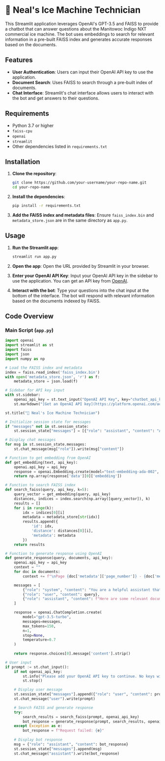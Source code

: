 # 💬 Neal's Ice Machine Technician

This Streamlit application leverages OpenAI's GPT-3.5 and FAISS to provide a chatbot that can answer questions about the Manitowoc Indigo NXT commercial ice machine. The bot uses embeddings to search for relevant information in a pre-built FAISS index and generates accurate responses based on the documents.

## Features

- **User Authentication**: Users can input their OpenAI API key to use the application.
- **Document Search**: Uses FAISS to search through a pre-built index of documents.
- **Chat Interface**: Streamlit's chat interface allows users to interact with the bot and get answers to their questions.

## Requirements

- Python 3.7 or higher
- `faiss-cpu`
- `openai`
- `streamlit`
- Other dependencies listed in `requirements.txt`

## Installation

1. **Clone the repository**:
    ```bash
    git clone https://github.com/your-username/your-repo-name.git
    cd your-repo-name
    ```

2. **Install the dependencies**:
    ```bash
    pip install -r requirements.txt
    ```

3. **Add the FAISS index and metadata files**:
    Ensure `faiss_index.bin` and `metadata_store.json` are in the same directory as `app.py`.

## Usage

1. **Run the Streamlit app**:
    ```bash
    streamlit run app.py
    ```

2. **Open the app**:
    Open the URL provided by Streamlit in your browser.

3. **Enter your OpenAI API Key**:
    Input your OpenAI API key in the sidebar to use the application. You can get an API key from [OpenAI](https://platform.openai.com/account/api-keys).

4. **Interact with the bot**:
    Type your questions into the chat input at the bottom of the interface. The bot will respond with relevant information based on the documents indexed by FAISS.

## Code Overview

### Main Script (`app.py`)

```python
import openai
import streamlit as st
import faiss
import json
import numpy as np

# Load the FAISS index and metadata
index = faiss.read_index('faiss_index.bin')
with open('metadata_store.json', 'r') as f:
    metadata_store = json.load(f)

# Sidebar for API key input
with st.sidebar:
    openai_api_key = st.text_input("OpenAI API Key", key="chatbot_api_key", type="password")
    st.markdown("[Get an OpenAI API key](https://platform.openai.com/account/api-keys)")

st.title("💬 Neal's Ice Machine Technician")

# Initialize session state for messages
if "messages" not in st.session_state:
    st.session_state["messages"] = [{"role": "assistant", "content": "Ask me a question about the Manitowoc Indigo NXT commercial ice machine."}]

# Display chat messages
for msg in st.session_state.messages:
    st.chat_message(msg["role"]).write(msg["content"])

# Function to get embedding from OpenAI
def get_embedding(text, api_key):
    openai.api_key = api_key
    response = openai.Embedding.create(model="text-embedding-ada-002", input=text)
    return np.array(response['data'][0]['embedding'])

# Function to search FAISS index
def search_faiss(query, api_key, k=5):
    query_vector = get_embedding(query, api_key)
    distances, indices = index.search(np.array([query_vector]), k)
    results = []
    for i in range(k):
        idx = indices[0][i]
        metadata = metadata_store[str(idx)]
        results.append({
            'id': idx,
            'distance': distances[0][i],
            'metadata': metadata
        })
    return results

# Function to generate response using OpenAI
def generate_response(query, documents, api_key):
    openai.api_key = api_key
    context = ""
    for doc in documents:
        context += f"\nPage {doc['metadata']['page_number']} - {doc['metadata']['type']}:\n{doc['metadata'].get('text', '')}\n"

    messages = [
        {"role": "system", "content": "You are a helpful assistant that uses provided documents to answer the user's questions as accurately as possible."},
        {"role": "user", "content": query},
        {"role": "assistant", "content": f"Here are some relevant documents:\n{context}\nUse the information in these documents to answer the user's question as accurately as possible. If the specific information is not found, provide guidance based on the document context."}
    ]

    response = openai.ChatCompletion.create(
        model="gpt-3.5-turbo",
        messages=messages,
        max_tokens=150,
        n=1,
        stop=None,
        temperature=0.7
    )
    
    return response.choices[0].message['content'].strip()

# User input
if prompt := st.chat_input():
    if not openai_api_key:
        st.info("Please add your OpenAI API key to continue. No keys will be stored.")
        st.stop()

    # Display user message
    st.session_state["messages"].append({"role": "user", "content": prompt})
    st.chat_message("user").write(prompt)

    # Search FAISS and generate response
    try:
        search_results = search_faiss(prompt, openai_api_key)
        bot_response = generate_response(prompt, search_results, openai_api_key)
    except Exception as e:
        bot_response = f"Request failed: {e}"
    
    # Display bot response
    msg = {"role": "assistant", "content": bot_response}
    st.session_state["messages"].append(msg)
    st.chat_message("assistant").write(bot_response)

